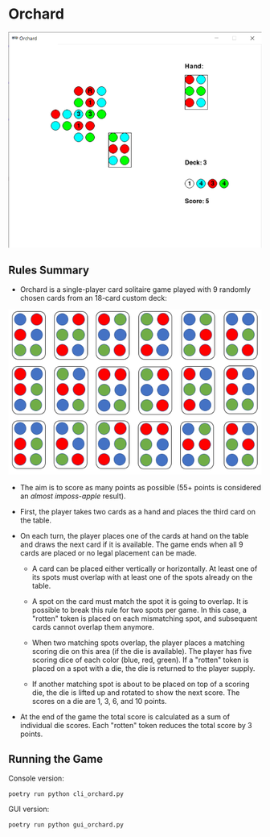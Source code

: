 # Orchard

![orchard](screenshot.png)

## Rules Summary

- Orchard is a single-player card solitaire game played with 9 randomly chosen cards from an 18-card custom deck:

![deck](deck.png)

- The aim is to score as many points as possible (55+ points is considered an _almost imposs-apple_ result).

- First, the player takes two cards as a hand and places the third card on the table.

- On each turn, the player places one of the cards at hand on the table and draws the next card if it is available. The game ends when all 9 cards are placed or no legal placement can be made.

  - A card can be placed either vertically or horizontally. At least one of its spots must overlap with at least one of the spots already on the table.

  - A spot on the card must match the spot it is going to overlap. It is possible to break this rule for two spots per game. In this case, a "rotten" token is placed on each mismatching spot, and subsequent cards cannot overlap them anymore.
  
  - When two matching spots overlap, the player places a matching scoring die on this area (if the die is available). The player has five scoring dice of each color (blue, red, green). If a "rotten" token is placed on a spot with a die, the die is returned to the player supply.

  - If another matching spot is about to be placed on top of a scoring die, the die is lifted up and rotated to show the next score. The scores on a die are 1, 3, 6, and 10 points.

- At the end of the game the total score is calculated as a sum of individual die scores. Each "rotten" token reduces the total score by 3 points.

## Running the Game

Console version:

```shell
poetry run python cli_orchard.py
```

GUI version:

```shell
poetry run python gui_orchard.py
```
